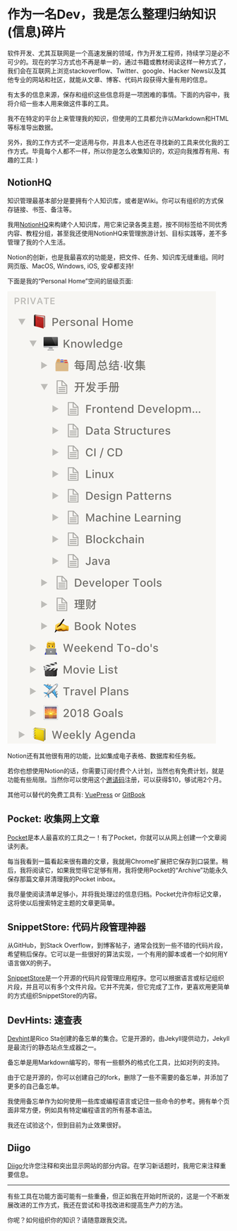 # 作为一名Dev，我是怎么整理归纳知识(信息)碎片

软件开发、尤其互联网是一个高速发展的领域，作为开发工程师，持续学习是必不可少的。现在的学习方式也不再是单一的，通过书籍或教材阅读这样一种方式了，我们会在互联网上浏览stackoverflow、Twitter、google、Hacker News以及其他专业的网站和社区，就能从文章、博客、代码片段获得大量有用的信息。

有太多的信息来源，保存和组织这些信息将是一项困难的事情。下面的内容中，我将介绍一些本人用来做这件事的工具。

我不在特定的平台上来管理我的知识，但使用的工具都允许以Markdown和HTML等标准导出数据。

另外，我的工作方式不一定适用与你，并且本人也还在寻找新的工具来优化我的工作方式。毕竟每个人都不一样，所以你是怎么收集知识的，欢迎向我推荐有用、有趣的工具: )

## NotionHQ

知识管理最基本部分是要拥有个人知识库，或者是Wiki。你可以有组织的方式保存链接、书签、备注等。

我用[NotionHQ](https://www.notion.so/?r=77413ac0e4e24729b3808b4afa661107)来构建个人知识库，用它来记录各类主题，按不同标签给不同优秀内容、教程分组，甚至我还使用NotionHQ来管理旅游计划、目标实践等，差不多管理了我的个人生活。

Notion的创新，也是我最喜欢的功能是，把文件、任务、知识库无缝重组。同时网页版、MacOS, Windows, iOS, 安卓都支持!

下面是我的“Personal Home”空间的层级页面:

![](media/Untitled-25e2476e-1894-4f51-bd00-517e1921ff06.png)

Notion还有其他很有用的功能，比如集成电子表格、数据库和任务板。

若你也想使用Notion的话，你需要订阅付费个人计划，当然也有免费计划，就是功能有些局限。当然你可以使用这个[邀请码](https://www.notion.so/?r=77413ac0e4e24729b3808b4afa661107)注册，可以获得$10，够试用2个月。

其他可以替代的免费工具有: [VuePress](https://vuepress.vuejs.org/) or [GitBook](https://www.gitbook.com/?t=1)

## Pocket: 收集网上文章

[Pocket](https://getpocket.com)是本人最喜欢的工具之一！有了Pocket，你就可以从网上创建一个文章阅读列表。

每当我看到一篇看起来很有趣的文章，我就用Chrome扩展把它保存到口袋里。稍后，我将阅读它，如果我觉得它足够有用，我将使用Pocket的“Archive”功能永久保存那篇文章并清理我的Pocket inbox。

我尽量使阅读清单足够小，并将我处理过的信息归档。Pocket允许你标记文章，这将使以后搜索特定主题的文章更简单。

## SnippetStore: 代码片段管理神器

从GitHub，到Stack Overflow，到博客帖子，通常会找到一些不错的代码片段，希望稍后保存。它可以是一些很好的算法实现，一个有用的脚本或者一个如何用Y语言做X的例子。

[SnippetStore](https://github.com/ZeroX-DG/SnippetStore)是一个开源的代码片段管理应用程序。您可以根据语言或标记组织片段，并且可以有多个文件片段。它并不完美，但它完成了工作，更喜欢用更简单的方式组织SnippetStore的内容。

## DevHints: 速查表

[Devhint](https://devhints.io/)是Rico Sta创建的备忘单的集合。它是开源的，由Jekyll提供动力，Jekyll是最流行的静态站点生成器之一。

备忘单是用Markdown编写的，带有一些额外的格式化工具，比如对列的支持。

由于它是开源的，你可以创建自己的fork，删除了一些不需要的备忘单，并添加了更多的自己备忘单。

我使用备忘单作为如何使用一些库或编程语言或记住一些命令的参考。拥有单个页面非常方便，例如具有特定编程语言的所有基本语法。

我还在试验这个，但到目前为止效果很好。

## Diigo

[Diigo](https://www.diigo.com/index)允许您注释和突出显示网站的部分内容。在学习新话题时，我用它来注释重要信息。

---

有些工具在功能方面可能有一些重叠，但正如我在开始时所说的，这是一个不断发展改进的工作方式，我还在尝试和寻找改进和提高生产力的方法。

你呢？如何组织你的知识？请随意跟我交流。